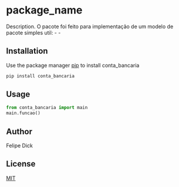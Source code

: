 # package_name

Description. 
O pacote foi feito para implementação de um modelo de pacote simples util:
	- 
	-

## Installation

Use the package manager [pip](https://pip.pypa.io/en/stable/) to install conta_bancaria

```bash
pip install conta_bancaria
```

## Usage

```python
from conta_bancaria import main
main.funcao()
```

## Author
Felipe Dick

## License
[MIT](https://choosealicense.com/licenses/mit/)
